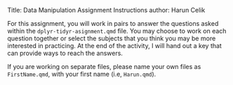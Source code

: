 Title: Data Manipulation Assignment Instructions
author: Harun Celik

For this assignment, you will work in pairs to answer the questions
asked within the `dplyr-tidyr-asignment.qmd` file. You may choose to
work on each question together or select the subjects that you think you
may be more interested in practicing. At the end of the activity, I will
hand out a key that can provide ways to reach the answers.

If you are working on separate files, please name your own files as
`FirstName.qmd`, with your first name (i.e, `Harun.qmd`).
